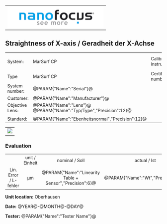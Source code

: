<!--   EvalAlgoName=NF_NED_MScan_Abnahme_GX_PS -->

||
|-:|
|![](logo.png)|

## Straightness of X-axis / Geradheit der X-Achse


 


|||||
|-|-|-|-|
|System: |MarSurf CP |Calibration instruction:| VDI/VDE 2655 Part 1.2|
|Type| MarSurf CP | Certificate number: |600410-44854376|
|System number:| @PARAM{"Name":"Serial"}@|||
|Customer:| @PARAM{"Name":"Manufacturer"}@|||
|Objective Lens: |@PARAM{"Name":"Lens"}@  @PARAM{"Name":"Typ/Type","Precision":12}@ |||
| |  |||
|Standard: |@PARAM{"Name":"Ebenheitsnormal","Precision":12}@|||

 

 || 
|:-:|
|![](StraightnessX_PS.svg)|


### Evaluation

||||||||
|:-:|:-:|:-:|:-:|:-:|:-:|:-:|
| |unit / Einheit |nominal / Soll |   actual / Ist| Status|
| Lin. Error / L-fehler   | µm | @PARAM{"Name":"Linearity Table + Sensor","Precision":6}@  |   @PARAM{"Name":"Wt","Precision":3}@ | <span id="control"> Ok</span>|
 

__Unit location:__ Oberhausen

__Date:__ @YEAR@-@MONTH@-@DAY@ 

__Tester:__ @PARAM{"Name":"Tester Name"}@


 

<div id="sumresults">  </div>

<script>

var PARAM = @PJSON{"Set":0}@;
var META = @MJSON{"Set":0}@;
 


var value =   @PARAM{"Name":"Wt","Precision":3}@;
var nominal = @PARAM{"Name":"Linearity Table + Sensor","Precision":6}@;
 
if(  value < nominal)
{
 document.getElementById("control").innerHTML = "Ok";
}
else
{
 document.getElementById("control").innerHTML = "not Ok";
}

</script>

 